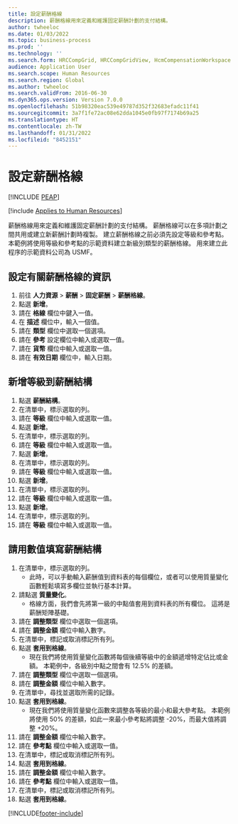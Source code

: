 ```yaml
---
title: 設定薪酬格線
description: 薪酬格線用來定義和維護固定薪酬計劃的支付結構。
author: twheeloc
ms.date: 01/03/2022
ms.topic: business-process
ms.prod: ''
ms.technology: ''
ms.search.form: HRCCompGrid, HRCCompGridView, HcmCompensationWorkspace
audience: Application User
ms.search.scope: Human Resources
ms.search.region: Global
ms.author: twheeloc
ms.search.validFrom: 2016-06-30
ms.dyn365.ops.version: Version 7.0.0
ms.openlocfilehash: 51b98320eac539e49787d352f32683efadc11f41
ms.sourcegitcommit: 3a7f1fe72ac08e62dda1045e0fb97f7174b69a25
ms.translationtype: HT
ms.contentlocale: zh-TW
ms.lasthandoff: 01/31/2022
ms.locfileid: "8452151"
---
```

# <a name="set-up-compensation-grids"></a>設定薪酬格線


[!INCLUDE [PEAP](../includes/peap-1.md)]

[!include [Applies to Human Resources](../includes/applies-to-hr.md)]

薪酬格線用來定義和維護固定薪酬計劃的支付結構。 薪酬格線可以在多項計劃之間共用或建立新薪酬計劃時複製。  建立薪酬格線之前必須先設定等級和參考點。 本範例將使用等級和參考點的示範資料建立新級別類型的薪酬格線。 用來建立此程序的示範資料公司為 USMF。


## <a name="set-up-information-about-the-compensation-grid"></a>設定有關薪酬格線的資訊
1. 前往 **人力資源** > **薪酬** > **固定薪酬** > **薪酬格線**。
2. 點選 **新增**。
3. 請在 **格線** 欄位中鍵入一值。
4. 在 **描述** 欄位中，輸入一個值。
5. 請在 **類型** 欄位中選取一個選項。
6. 請在 **參考** 設定欄位中輸入或選取一值。
7. 請在 **貨幣** 欄位中輸入或選取一值。
8. 請在 **有效日期** 欄位中，輸入日期。

## <a name="add-levels-to-the-compensation-structure"></a>新增等級到薪酬結構
1. 點選 **薪酬結構**。
2. 在清單中，標示選取的列。
3. 請在 **等級** 欄位中輸入或選取一值。
4. 點選 **新增**。
5. 在清單中，標示選取的列。
6. 請在 **等級** 欄位中輸入或選取一值。
7. 點選 **新增**。
8. 在清單中，標示選取的列。
9. 請在 **等級** 欄位中輸入或選取一值。
10. 點選 **新增**。
11. 在清單中，標示選取的列。
12. 請在 **等級** 欄位中輸入或選取一值。
13. 點選 **新增**。
14. 在清單中，標示選取的列。
15. 請在 **等級** 欄位中輸入或選取一值。

## <a name="fill-in-the-compensation-structure-with-values"></a>請用數值填寫薪酬結構
1. 在清單中，標示選取的列。
    * 此時，可以手動輸入薪酬值到資料表的每個欄位，或者可以使用質量變化函數輕鬆填寫多欄位並執行基本計算。  
2. 請點選 **質量變化**。
    * 格線方面，我們會先將第一級的中點值套用到資料表的所有欄位。 這將是薪酬矩陣基礎。  
3. 請在 **調整類型** 欄位中選取一個選項。
4. 請在 **調整金額** 欄位中輸入數字。
5. 在清單中，標記或取消標記所有列。
6. 點選 **套用到格線**。
    * 現在我們將使用質量變化函數將每個後續等級中的金額遞增特定佔比或金額。 本範例中，各級別中點之間會有 12.5% 的差額。  
7. 請在 **調整類型** 欄位中選取一個選項。
8. 請在 **調整金額** 欄位中輸入數字。
9. 在清單中，尋找並選取所需的記錄。
10. 點選 **套用到格線**。
    * 現在我們將使用質量變化函數來調整各等級的最小和最大參考點。 本範例將使用 50% 的差額，如此一來最小參考點將調整 -20%，而最大值將調整 +20%。  
11. 請在 **調整金額** 欄位中輸入數字。
12. 請在 **參考點** 欄位中輸入或選取一值。
13. 在清單中，標記或取消標記所有列。
14. 點選 **套用到格線**。
15. 請在 **調整金額** 欄位中輸入數字。
16. 請在 **參考點** 欄位中輸入或選取一值。
17. 在清單中，標記或取消標記所有列。
18. 點選 **套用到格線**。



[!INCLUDE[footer-include](../includes/footer-banner.md)]
